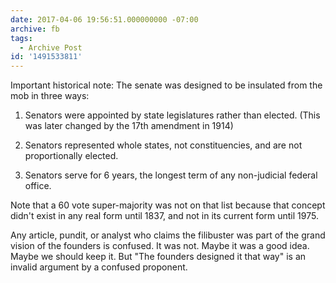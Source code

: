 ```yaml
---
date: 2017-04-06 19:56:51.000000000 -07:00
archive: fb
tags: 
  - Archive Post
id: '1491533811'
---
```


Important historical note: The senate was designed to be insulated from the mob in three ways:

1. Senators were appointed by state legislatures rather than elected. (This was later changed by the 17th amendment in 1914)

2. Senators represented whole states, not constituencies, and are not proportionally elected.

3. Senators serve for 6 years, the longest term of any non-judicial federal office.

Note that a 60 vote super-majority was not on that list because that concept didn't exist in any real form until 1837, and not in its current form until 1975.

Any article, pundit, or analyst who claims the filibuster was part of the grand vision of the founders is confused. It was not. Maybe it was a good idea. Maybe we should keep it. But "The founders designed it that way" is an invalid argument by a confused proponent.

